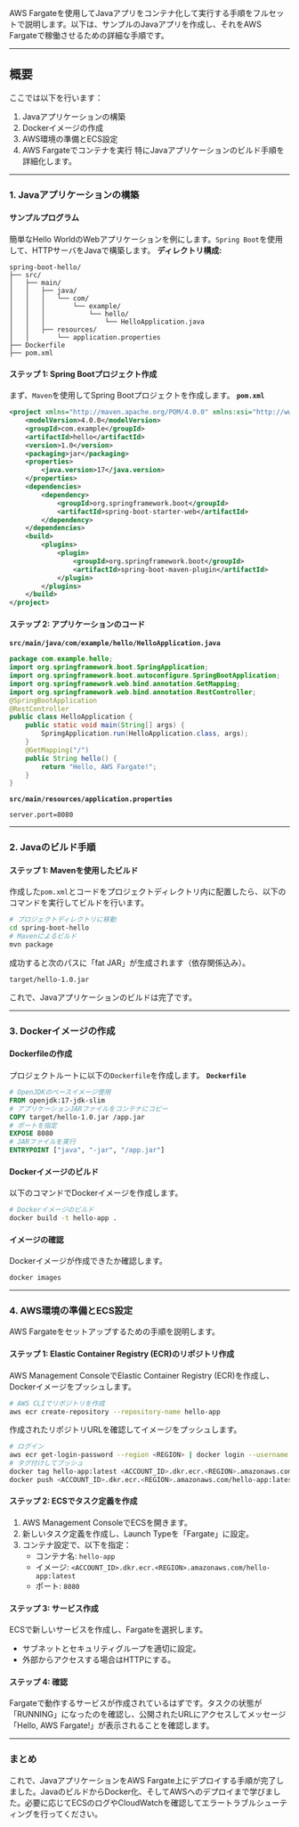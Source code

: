 AWS Fargateを使用してJavaアプリをコンテナ化して実行する手順をフルセットで説明します。以下は、サンプルのJavaアプリを作成し、それをAWS Fargateで稼働させるための詳細な手順です。

---
## **概要**
ここでは以下を行います：
1. Javaアプリケーションの構築
2. Dockerイメージの作成
3. AWS環境の準備とECS設定
4. AWS Fargateでコンテナを実行
特にJavaアプリケーションのビルド手順を詳細化します。

---
### **1. Javaアプリケーションの構築**
#### **サンプルプログラム**
簡単なHello WorldのWebアプリケーションを例にします。`Spring Boot`を使用して、HTTPサーバをJavaで構築します。
**ディレクトリ構成:**

```
spring-boot-hello/
├── src/
│   ├── main/
│   │   ├── java/
│   │   │   └── com/
│   │   │       └── example/
│   │   │           └── hello/
│   │   │               └── HelloApplication.java
│   │   ├── resources/
│   │       └── application.properties
├── Dockerfile
├── pom.xml
```
#### **ステップ 1: Spring Bootプロジェクト作成**
まず、`Maven`を使用してSpring Bootプロジェクトを作成します。
**`pom.xml`**
```xml
<project xmlns="http://maven.apache.org/POM/4.0.0" xmlns:xsi="http://www.w3.org/2001/XMLSchema-instance" xsi:schemaLocation="http://maven.apache.org/POM/4.0.0 http://maven.apache.org/xsd/maven-4.0.0.xsd">
    <modelVersion>4.0.0</modelVersion>
    <groupId>com.example</groupId>
    <artifactId>hello</artifactId>
    <version>1.0</version>
    <packaging>jar</packaging>
    <properties>
        <java.version>17</java.version>
    </properties>
    <dependencies>
        <dependency>
            <groupId>org.springframework.boot</groupId>
            <artifactId>spring-boot-starter-web</artifactId>
        </dependency>
    </dependencies>
    <build>
        <plugins>
            <plugin>
                <groupId>org.springframework.boot</groupId>
                <artifactId>spring-boot-maven-plugin</artifactId>
            </plugin>
        </plugins>
    </build>
</project>
```
#### **ステップ 2: アプリケーションのコード**
**`src/main/java/com/example/hello/HelloApplication.java`**
```java
package com.example.hello;
import org.springframework.boot.SpringApplication;
import org.springframework.boot.autoconfigure.SpringBootApplication;
import org.springframework.web.bind.annotation.GetMapping;
import org.springframework.web.bind.annotation.RestController;
@SpringBootApplication
@RestController
public class HelloApplication {
    public static void main(String[] args) {
        SpringApplication.run(HelloApplication.class, args);
    }
    @GetMapping("/")
    public String hello() {
        return "Hello, AWS Fargate!";
    }
}
```
**`src/main/resources/application.properties`**
```properties
server.port=8080
```

---
### **2. Javaのビルド手順**
#### **ステップ 1: Mavenを使用したビルド**
作成した`pom.xml`とコードをプロジェクトディレクトリ内に配置したら、以下のコマンドを実行してビルドを行います。
```bash
# プロジェクトディレクトリに移動
cd spring-boot-hello
# Mavenによるビルド
mvn package
```
成功すると次のパスに「fat JAR」が生成されます（依存関係込み）。
```
target/hello-1.0.jar
```
これで、Javaアプリケーションのビルドは完了です。

---
### **3. Dockerイメージの作成**
#### **Dockerfileの作成**
プロジェクトルートに以下の`Dockerfile`を作成します。
**`Dockerfile`**
```Dockerfile
# OpenJDKのベースイメージ使用
FROM openjdk:17-jdk-slim
# アプリケーションJARファイルをコンテナにコピー
COPY target/hello-1.0.jar /app.jar
# ポートを指定
EXPOSE 8080
# JARファイルを実行
ENTRYPOINT ["java", "-jar", "/app.jar"]
```
#### **Dockerイメージのビルド**
以下のコマンドでDockerイメージを作成します。
```bash
# Dockerイメージのビルド
docker build -t hello-app .
```
#### **イメージの確認**
Dockerイメージが作成できたか確認します。
```bash
docker images
```

---
### **4. AWS環境の準備とECS設定**
AWS Fargateをセットアップするための手順を説明します。
#### **ステップ 1: Elastic Container Registry (ECR)のリポジトリ作成**
AWS Management ConsoleでElastic Container Registry (ECR)を作成し、Dockerイメージをプッシュします。
```bash
# AWS CLIでリポジトリを作成
aws ecr create-repository --repository-name hello-app
```
作成されたリポジトリURLを確認してイメージをプッシュします。
```bash
# ログイン
aws ecr get-login-password --region <REGION> | docker login --username AWS --password-stdin <ACCOUNT_ID>.dkr.ecr.<REGION>.amazonaws.com
# タグ付けしてプッシュ
docker tag hello-app:latest <ACCOUNT_ID>.dkr.ecr.<REGION>.amazonaws.com/hello-app:latest
docker push <ACCOUNT_ID>.dkr.ecr.<REGION>.amazonaws.com/hello-app:latest
```
#### **ステップ 2: ECSでタスク定義を作成**
1. AWS Management ConsoleでECSを開きます。
2. 新しいタスク定義を作成し、Launch Typeを「Fargate」に設定。
3. コンテナ設定で、以下を指定：
   - コンテナ名: `hello-app`
   - イメージ: `<ACCOUNT_ID>.dkr.ecr.<REGION>.amazonaws.com/hello-app:latest`
   - ポート: `8080`
#### **ステップ 3: サービス作成**
ECSで新しいサービスを作成し、Fargateを選択します。
- サブネットとセキュリティグループを適切に設定。
- 外部からアクセスする場合はHTTPにする。
#### **ステップ 4: 確認**
Fargateで動作するサービスが作成されているはずです。タスクの状態が「RUNNING」になったのを確認し、公開されたURLにアクセスしてメッセージ「Hello, AWS Fargate!」が表示されることを確認します。

---
### **まとめ**
これで、JavaアプリケーションをAWS Fargate上にデプロイする手順が完了しました。JavaのビルドからDocker化、そしてAWSへのデプロイまで学びました。必要に応じてECSのログやCloudWatchを確認してエラートラブルシューティングを行ってください。